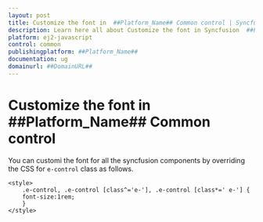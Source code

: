 ```yaml
---
layout: post
title: Customize the font in  ##Platform_Name## Common control | Syncfusion
description: Learn here all about Customize the font in Syncfusion  ##Platform_Name##  Common control of Syncfusion Essential JS 2 and more.
platform: ej2-javascript
control: common
publishingplatform: ##Platform_Name##
documentation: ug
domainurl: ##DomainURL##
---
```


# Customize the font in ##Platform_Name## Common control

You can customi the font for all the syncfusion components by overriding the CSS for `e-control` class as follows.

```
<style>
    .e-control, .e-control [class^='e-'], .e-control [class*=' e-'] {
    font-size:1rem;
    }
</style>
```